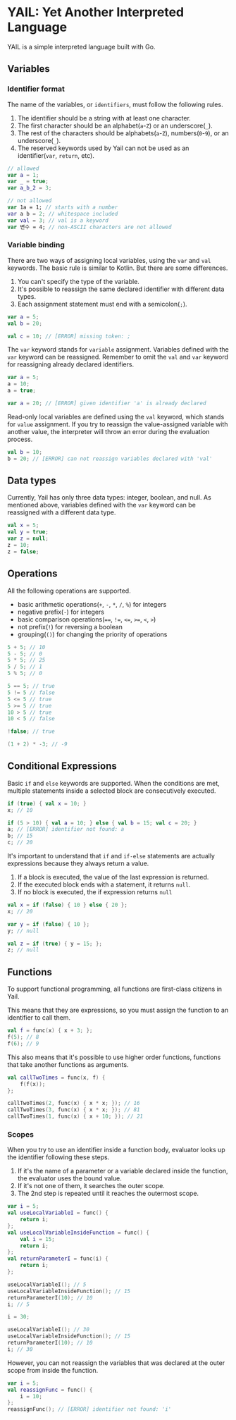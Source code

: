 # YAIL: Yet Another Interpreted Language

YAIL is a simple interpreted language built with Go.

## Variables

### Identifier format

The name of the variables, or `identifiers`, must follow the following rules.

1. The identifier should be a string with at least one character.
2. The first character should be an alphabet(`a`-`Z`) or an underscore(`_`).
3. The rest of the characters should be alphabets(`a`-`Z`), numbers(`0`-`9`), or an underscore(`_`).
4. The reserved keywords used by Yail can not be used as an identifier(`var`, `return`, etc).

```kotlin
// allowed
var a = 1;
var _ = true;
var a_b_2 = 3;

// not allowed
var 1a = 1; // starts with a number
var a b = 2; // whitespace included
var val = 3; // val is a keyword
var 변수 = 4; // non-ASCII characters are not allowed
```

### Variable binding

There are two ways of assigning local variables, using the `var` and `val` keywords. The basic rule is similar to Kotlin. But there are some differences.

1. You can't specify the type of the variable. 
2. It's possible to reassign the same declared identifier with different data types.
3. Each assignment statement must end with a semicolon(`;`).

```kotlin
var a = 5;
val b = 20;

val c = 10; // [ERROR] missing token: ;
```

The `var` keyword stands for `variable` assignment. Variables defined with the `var` keyword can be reassigned. Remember to omit the `val` and `var` keyword for reassigning already declared identifiers.

```kotlin
var a = 5;
a = 10;
a = true;

var a = 20; // [ERROR] given identifier 'a' is already declared
```

Read-only local variables are defined using the `val` keyword, which stands for `value` assignment. If you try to reassign the value-assigned variable with another value, the interpreter will throw an error during the evaluation process.

```kotlin
val b = 10;
b = 20; // [ERROR] can not reassign variables declared with 'val'
```

## Data types

Currently, Yail has only three data types: integer, boolean, and null. As mentioned above, variables defined with the `var` keyword can be reassigned with a different data type.

```kotlin
val x = 5;
val y = true;
var z = null;
z = 10;
z = false;
```

## Operations

All the following operations are supported.

- basic arithmetic operations(`+`, `-`, `*`, `/`, `%`) for integers
- negative prefix(`-`) for integers
- basic comparison operations(`==`, `!=`, `<=`, `>=`, `<`, `>`)
- not prefix(`!`) for reversing a boolean
- grouping(`()`) for changing the priority of operations

```kotlin
5 + 5; // 10
5 - 5; // 0
5 * 5; // 25
5 / 5; // 1
5 % 5; // 0

5 == 5; // true
5 != 5 // false
5 <= 5 // true
5 >= 5 // true
10 > 5 // true
10 < 5 // false

!false; // true

(1 + 2) * -3; // -9
```

## Conditional Expressions

Basic `if` and `else` keywords are supported. When the conditions are met, multiple statements inside a selected block are consecutively executed.

```kotlin
if (true) { val x = 10; }
x; // 10

if (5 > 10) { val a = 10; } else { val b = 15; val c = 20; }
a; // [ERROR] identifier not found: a
b; // 15
c; // 20
```

It's important to understand that `if` and `if-else` statements are actually expressions because they always return a value.

1. If a block is executed, the value of the last expression is returned.
2. If the executed block ends with a statement, it returns `null`.
3. If no block is executed, the if expression returns `null`

```kotlin
val x = if (false) { 10 } else { 20 };
x; // 20

var y = if (false) { 10 };
y; // null

val z = if (true) { y = 15; };
z; // null
```

## Functions

To support functional programming, all functions are first-class citizens in Yail.

This means that they are expressions, so you must assign the function to an identifier to call them.

```kotlin
val f = func(x) { x + 3; };
f(5); // 8
f(6); // 9
```

This also means that it's possible to use higher order functions, functions that take another functions as arguments.

```kotlin
val callTwoTimes = func(x, f) { 
    f(f(x)); 
};

callTwoTimes(2, func(x) { x * x; }); // 16
callTwoTimes(3, func(x) { x * x; }); // 81
callTwoTimes(1, func(x) { x + 10; }); // 21
```

### Scopes

When you try to use an identifier inside a function body, evaluator looks up the identifier following these steps.

1. If it's the name of a parameter or a variable declared inside the function, the evaluator uses the bound value.
2. If it's not one of them, it searches the outer scope. 
3. The 2nd step is repeated until it reaches the outermost scope. 

```kotlin
var i = 5; 
val useLocalVariableI = func() {
    return i;
};
val useLocalVariableInsideFunction = func() {
    val i = 15;
    return i;
};
val returnParameterI = func(i) {
    return i;
};

useLocalVariableI(); // 5
useLocalVariableInsideFunction(); // 15
returnParameterI(10); // 10
i; // 5

i = 30;

useLocalVariableI(); // 30
useLocalVariableInsideFunction(); // 15
returnParameterI(10); // 10
i; // 30
```

However, you can not reassign the variables that was declared at the outer scope from inside the function.

```kotlin
var i = 5; 
val reassignFunc = func() {
    i = 10; 
}; 
reassignFunc(); // [ERROR] identifier not found: 'i'
```
